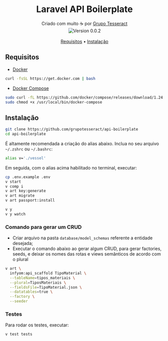 <h1 align="center">Laravel API Boilerplate</h1>

<p align="center">
  Criado com muito ☕ por <a href="https://grupotesseract.com.br">Grupo Tesseract</a><br>
  <img src="https://img.shields.io/badge/version-0.0.2-5B7587.svg" align="center" alt="Version 0.0.2"><br>
  <br>
  <a href="#requisitos">Requisitos</a> •
  <a href="#instalação">Instalação</a>
</p>

<small align="center"></small>

## Requisitos

- [Docker](https://docs.docker.com/install/linux/docker-ce/ubuntu/#install-using-the-convenience-script)  

``` sh
curl -fsSL https://get.docker.com | bash
```

- [Docker Compose](https://docs.docker.com/compose/install/)

``` sh
sudo curl -fL https://github.com/docker/compose/releases/download/1.24.1/run.sh -o /usr/local/bin/docker-compose
sudo chmod +x /usr/local/bin/docker-compose
```

## Instalação

``` sh
git clone https://github.com/grupotesseract/api-boilerplate
cd api-boilerplate
```

É altamente recomendada a criação do alias abaixo. Inclua no seu arquivo `~/.zshrc` ou `~/.bashrc`:

``` sh
alias v='./vessel'
```

Em seguida, com o alias acima habilitado no terminal, executar:

``` sh
cp .env.example .env
v start
v comp i
v art key:generate
v art migrate
v art passport:install

v y
v y watch
```

### Comando para gerar um CRUD

- Criar arquivo na pasta `database/model_schemas` referente a entidade desejada;
- Executar o comando abaixo ao gerar algum CRUD, para gerar factories, seeds, e deixar os nomes das rotas e views semânticos de acordo com o plural

``` sh
v art \
  infyom:api_scaffold TipoMaterial \
  --tableName=tipos_materiais \
  --plural=TiposMateriais \
  --fieldsFile=TipoMaterial.json \
  --datatables=true \
  --factory \
  --seeder
```

### Testes

Para rodar os testes, executar:

``` sh
v test tests
```
